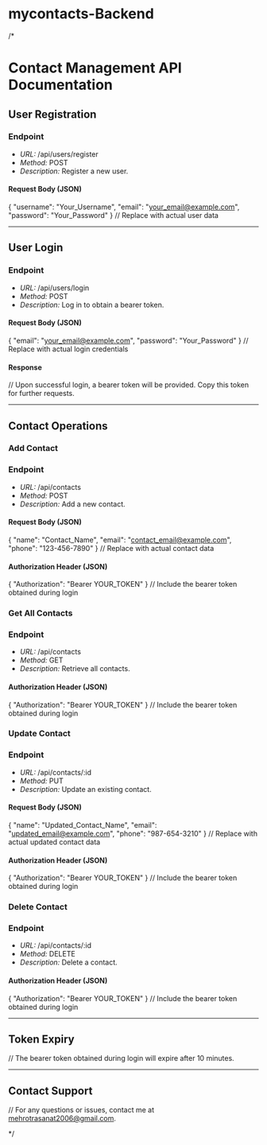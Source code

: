 # mycontacts-Backend

/*
# Contact Management API Documentation

## User Registration

### Endpoint

- *URL:* /api/users/register
- *Method:* POST
- *Description:* Register a new user.

#### Request Body (JSON)

{
  "username": "Your_Username",
  "email": "your_email@example.com",
  "password": "Your_Password"
}
// Replace with actual user data

---

## User Login

### Endpoint

- *URL:* /api/users/login
- *Method:* POST
- *Description:* Log in to obtain a bearer token.

#### Request Body (JSON)

{
  "email": "your_email@example.com",
  "password": "Your_Password"
}
// Replace with actual login credentials

#### Response

// Upon successful login, a bearer token will be provided. Copy this token for further requests.

---

## Contact Operations

### Add Contact

### Endpoint

- *URL:* /api/contacts
- *Method:* POST
- *Description:* Add a new contact.

#### Request Body (JSON)

{
  "name": "Contact_Name",
  "email": "contact_email@example.com",
  "phone": "123-456-7890"
}
// Replace with actual contact data

#### Authorization Header (JSON)

{
  "Authorization": "Bearer YOUR_TOKEN"
}
// Include the bearer token obtained during login

### Get All Contacts

### Endpoint

- *URL:* /api/contacts
- *Method:* GET
- *Description:* Retrieve all contacts.

#### Authorization Header (JSON)

{
  "Authorization": "Bearer YOUR_TOKEN"
}
// Include the bearer token obtained during login

### Update Contact

### Endpoint

- *URL:* /api/contacts/:id
- *Method:* PUT
- *Description:* Update an existing contact.

#### Request Body (JSON)

{
  "name": "Updated_Contact_Name",
  "email": "updated_email@example.com",
  "phone": "987-654-3210"
}
// Replace with actual updated contact data

#### Authorization Header (JSON)

{
  "Authorization": "Bearer YOUR_TOKEN"
}
// Include the bearer token obtained during login

### Delete Contact

### Endpoint

- *URL:* /api/contacts/:id
- *Method:* DELETE
- *Description:* Delete a contact.

#### Authorization Header (JSON)

{
  "Authorization": "Bearer YOUR_TOKEN"
}
// Include the bearer token obtained during login

---

## Token Expiry

// The bearer token obtained during login will expire after 10 minutes.

---

## Contact Support

// For any questions or issues, contact me at mehrotrasanat2006@gmail.com.

*/
